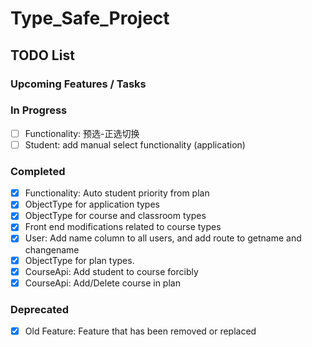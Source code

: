 # Type_Safe_Project

## TODO List

### Upcoming Features / Tasks
### In Progress
- [ ] Functionality: 预选-正选切换
- [ ] Student: add manual select functionality (application)
### Completed
- [x] Functionality: Auto student priority from plan
- [x] ObjectType for application types
- [x] ObjectType for course and classroom types
- [x] Front end modifications related to course types
- [x] User: Add name column to all users, and add route to getname and changename
- [x] ObjectType for plan types.
- [x] CourseApi: Add student to course forcibly
- [x] CourseApi: Add/Delete course in plan
### Deprecated
- [x] Old Feature: Feature that has been removed or replaced
